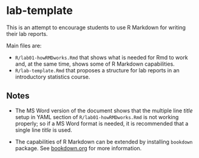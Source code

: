 # lab-template
This is an attempt to encourage students to use R Markdown for writing their lab reports.

Main files are:

- `R/lab01-howRMDworks.Rmd` that shows what is needed for Rmd to work and, at the same time, shows some of R Markdown capabilities.
- `R/lab-template.Rmd` that proposes a structure for lab reports in an introductory statistics course.


## Notes
- The MS Word version of the document shows that the multiple line *title* setup in YAML section of `R/lab01-howRMDworks.Rmd` is not working properly; so if a MS Word format is needed, it is recommended that a single line *title* is used.

- The capabilities of R Markdown can be extended by installing `bookdown` package. See [bookdown.org](https://bookdown.org/) for more information.
